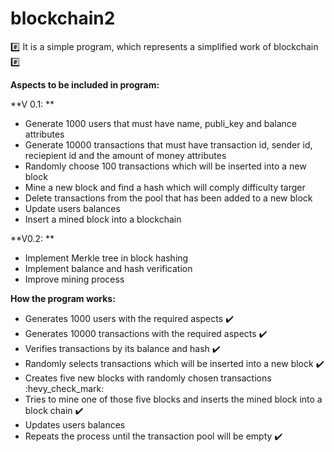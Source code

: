 # blockchain2

:hash: It is a simple program, which represents a simplified work of blockchain :hash:

**Aspects to be included in program:**

**V 0.1: **

* Generate 1000 users that must have name, publi_key and balance attributes
* Generate 10000 transactions that must have transaction id, sender id, reciepient id and the amount of money attributes
* Randomly choose 100 transactions which will be inserted into a new block
* Mine a new block and find a hash which will comply difficulty targer
* Delete transactions from the pool that has been added to a new block
* Update users balances
* Insert a mined block into a blockchain

**V0.2: **

* Implement Merkle tree in block hashing
* Implement balance and hash verification
* Improve mining process

**How the program works:**

* Generates 1000 users with the required aspects :heavy_check_mark:
* Generates 10000 transactions with the required aspects :heavy_check_mark:
* Verifies transactions by its balance and hash :heavy_check_mark:
* Randomly selects transactions which will be inserted into a new block :heavy_check_mark:
* Creates five new blocks with randomly chosen transactions :hevy_check_mark:
* Tries to mine one of those five blocks and inserts the mined block into a block chain :heavy_check_mark:
* Updates users balances
* Repeats the process until the transaction pool will be empty :heavy_check_mark:
